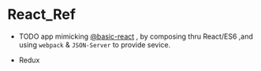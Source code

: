 # React_Ref 

* TODO app mimicking [@basic-react](https://github.com/1hsun/react_ref/tree/master/basic-react) , by composing thru React/ES6 ,and using `webpack` & `JSON-Server` to provide sevice. 

* Redux 

